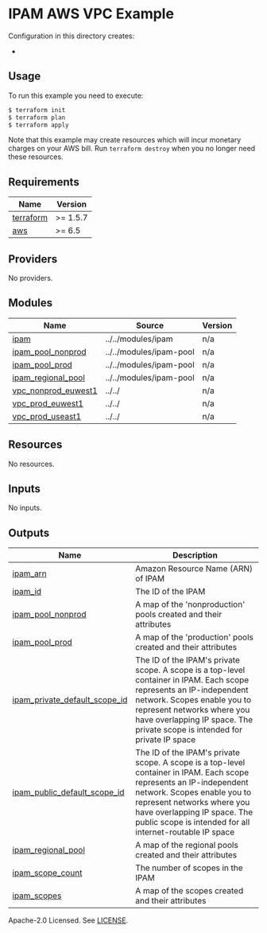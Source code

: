 # IPAM AWS VPC Example

Configuration in this directory creates:

- <TODO>

## Usage

To run this example you need to execute:

```bash
$ terraform init
$ terraform plan
$ terraform apply
```

Note that this example may create resources which will incur monetary charges on your AWS bill. Run `terraform destroy` when you no longer need these resources.

<!-- BEGIN_TF_DOCS -->
## Requirements

| Name | Version |
|------|---------|
| <a name="requirement_terraform"></a> [terraform](#requirement\_terraform) | >= 1.5.7 |
| <a name="requirement_aws"></a> [aws](#requirement\_aws) | >= 6.5 |

## Providers

No providers.

## Modules

| Name | Source | Version |
|------|--------|---------|
| <a name="module_ipam"></a> [ipam](#module\_ipam) | ../../modules/ipam | n/a |
| <a name="module_ipam_pool_nonprod"></a> [ipam\_pool\_nonprod](#module\_ipam\_pool\_nonprod) | ../../modules/ipam-pool | n/a |
| <a name="module_ipam_pool_prod"></a> [ipam\_pool\_prod](#module\_ipam\_pool\_prod) | ../../modules/ipam-pool | n/a |
| <a name="module_ipam_regional_pool"></a> [ipam\_regional\_pool](#module\_ipam\_regional\_pool) | ../../modules/ipam-pool | n/a |
| <a name="module_vpc_nonprod_euwest1"></a> [vpc\_nonprod\_euwest1](#module\_vpc\_nonprod\_euwest1) | ../../ | n/a |
| <a name="module_vpc_prod_euwest1"></a> [vpc\_prod\_euwest1](#module\_vpc\_prod\_euwest1) | ../../ | n/a |
| <a name="module_vpc_prod_useast1"></a> [vpc\_prod\_useast1](#module\_vpc\_prod\_useast1) | ../../ | n/a |

## Resources

No resources.

## Inputs

No inputs.

## Outputs

| Name | Description |
|------|-------------|
| <a name="output_ipam_arn"></a> [ipam\_arn](#output\_ipam\_arn) | Amazon Resource Name (ARN) of IPAM |
| <a name="output_ipam_id"></a> [ipam\_id](#output\_ipam\_id) | The ID of the IPAM |
| <a name="output_ipam_pool_nonprod"></a> [ipam\_pool\_nonprod](#output\_ipam\_pool\_nonprod) | A map of the 'nonproduction' pools created and their attributes |
| <a name="output_ipam_pool_prod"></a> [ipam\_pool\_prod](#output\_ipam\_pool\_prod) | A map of the 'production' pools created and their attributes |
| <a name="output_ipam_private_default_scope_id"></a> [ipam\_private\_default\_scope\_id](#output\_ipam\_private\_default\_scope\_id) | The ID of the IPAM's private scope. A scope is a top-level container in IPAM. Each scope represents an IP-independent network. Scopes enable you to represent networks where you have overlapping IP space. The private scope is intended for private IP space |
| <a name="output_ipam_public_default_scope_id"></a> [ipam\_public\_default\_scope\_id](#output\_ipam\_public\_default\_scope\_id) | The ID of the IPAM's private scope. A scope is a top-level container in IPAM. Each scope represents an IP-independent network. Scopes enable you to represent networks where you have overlapping IP space. The public scope is intended for all internet-routable IP space |
| <a name="output_ipam_regional_pool"></a> [ipam\_regional\_pool](#output\_ipam\_regional\_pool) | A map of the regional pools created and their attributes |
| <a name="output_ipam_scope_count"></a> [ipam\_scope\_count](#output\_ipam\_scope\_count) | The number of scopes in the IPAM |
| <a name="output_ipam_scopes"></a> [ipam\_scopes](#output\_ipam\_scopes) | A map of the scopes created and their attributes |
<!-- END_TF_DOCS -->

Apache-2.0 Licensed. See [LICENSE](../../LICENSE).

